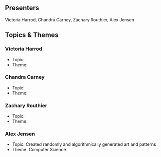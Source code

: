 ## Presenters

Victoria Harrod, Chandra Carney, Zachary Routhier, Alex Jensen

## Topics & Themes

### Victoria Harrod

* Topic:
* Theme:

### Chandra Carney

* Topic:
* Theme:

### Zachary Routhier

* Topic:
* Theme:

### Alex Jensen

* Topic: Created randomly and algorithmically generated art and patterns
* Theme: Computer Science
